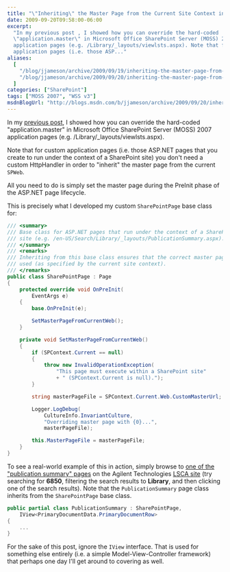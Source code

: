 ```yaml
---
title: "\"Inheriting\" the Master Page from the Current Site Context in MOSS 2007"
date: 2009-09-20T09:58:00-06:00
excerpt:
  "In my previous post , I showed how you can override the hard-coded
  \"application.master\" in Microsoft Office SharePoint Server (MOSS) 2007
  application pages (e.g. /Library/_layouts/viewlsts.aspx). Note that for custom
  application pages (i.e. those ASP..."
aliases:
  [
    "/blog/jjameson/archive/2009/09/19/inheriting-the-master-page-from-the-current-site-context-in-moss-2007.aspx",
    "/blog/jjameson/archive/2009/09/20/inheriting-the-master-page-from-the-current-site-context-in-moss-2007.aspx",
  ]
categories: ["SharePoint"]
tags: ["MOSS 2007", "WSS v3"]
msdnBlogUrl: "http://blogs.msdn.com/b/jjameson/archive/2009/09/20/inheriting-the-master-page-from-the-current-site-context-in-moss-2007.aspx"
---
```


In my
[previous post](/blog/jjameson/2009/09/20/overriding-application-master-in-moss-2007),
I showed how you can override the hard-coded "application.master" in Microsoft
Office SharePoint Server (MOSS) 2007 application pages (e.g.
/Library/_layouts/viewlsts.aspx).

Note that for custom application pages (i.e. those ASP.NET pages that you create
to run under the context of a SharePoint site) you don't need a custom
HttpHandler in order to "inherit" the master page from the current `SPWeb`.

All you need to do is simply set the master page during the PreInit phase of the
ASP.NET page lifecycle.

This is precisely what I developed my custom `SharePointPage` base class for:

```C#
/// <summary>
/// Base class for ASP.NET pages that run under the context of a SharePoint
/// site (e.g. /en-US/Search/Library/_layouts/PublicationSummary.aspx).
/// </summary>
/// <remarks>
/// Inheriting from this base class ensures that the correct master page is
/// used (as specified by the current site context).
/// </remarks>
public class SharePointPage : Page
{
    protected override void OnPreInit(
        EventArgs e)
    {
        base.OnPreInit(e);

        SetMasterPageFromCurrentWeb();
    }

    private void SetMasterPageFromCurrentWeb()
    {
        if (SPContext.Current == null)
        {
            throw new InvalidOperationException(
                "This page must execute within a SharePoint site"
                + " (SPContext.Current is null).");
        }

        string masterPageFile = SPContext.Current.Web.CustomMasterUrl;

        Logger.LogDebug(
            CultureInfo.InvariantCulture,
            "Overriding master page with {0}...",
            masterPageFile);

        this.MasterPageFile = masterPageFile;
    }
}
```

To see a real-world example of this in action, simply browse to
[one of the "publication summary" pages](http://www.chem.agilent.com/en-US/Search/Library/_layouts/Agilent/PublicationSummary.aspx?whid=37419&liid=204)
on the Agilent Technologies [LSCA site](http://www.chem.agilent.com/) (try
searching for **6850**, filtering the search results to **Library**, and then
clicking one of the search results). Note that the `PublicationSummary` page
class inherits from the `SharePointPage` base class.

```C#
public partial class PublicationSummary : SharePointPage,
    IView<PrimaryDocumentData.PrimaryDocumentRow>
{
    ...
}
```

For the sake of this post, ignore the `IView` interface. That is used for
something else entirely (i.e. a simple Model-View-Controller framework) that
perhaps one day I'll get around to covering as well.
